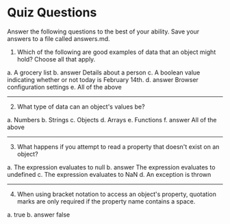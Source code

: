 # Quiz Questions

Answer the following questions to the best of your ability. Save your answers to a file called answers.md.

1. Which of the following are good examples of data that an object might hold? Choose all that apply.

a. A grocery list
b. answer Details about a person
c. A boolean value indicating whether or not today is February 14th.
d. answer Browser configuration settings
e. All of the above

---

2. What type of data can an object's values be?

a. Numbers
b. Strings
c. Objects
d. Arrays
e. Functions
f. answer All of the above

---

3. What happens if you attempt to read a property that doesn't exist on an object?

a. The expression evaluates to null
b. answer The expression evaluates to undefined
c. The expression evaluates to NaN
d. An exception is thrown

---

4. When using bracket notation to access an object's property, quotation marks are only required if the property name contains a space.

a. true
b. answer false
